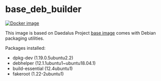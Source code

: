# base_deb_builder

[![Docker image](https://img.shields.io/badge/docker-latest-blue.svg)](https://hub.docker.com/r/daedalusproject/base_deb_builder)

This image is based on Daedalus Project [base image](/base) comes with Debian packaging utilities.

Packages installed:

 * dpkg-dev (1.19.0.5ubuntu2.2)
 * debhelper (12.1.1ubuntu1~ubuntu18.04.1)
 * build-essential (12.4ubuntu1)
 * fakeroot (1.22-2ubuntu1)
